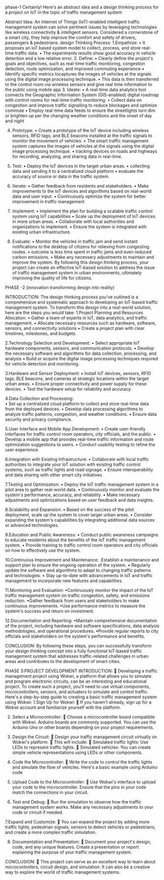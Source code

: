 phase-1
Certainly! Here's an abstract idea and a design thinking process for a project on IoT in the topic of traffic management system

Abstract Idea:
An Internet of Things (IoT)-enabled intelligent traffic management system can solve pertinent issues by leveraging technologies like wireless connectivity & intelligent sensors. Considered a cornerstone of a smart city, they help improve the comfort and safety of drivers, passengers & pedestrians.
design Thinking Process:
1.Empathize: 
•	It proposes an IoT based system model to collect, process, and store real-time traffic data.
•	The experiments results show good accuracy in vehicle detection and a low relative error.
2. Define:
•	Clearly define the project's goals and objectives, such as real-time traffic monitoring, congestion detection, route optimization, and improved commuting experience
•	Identify specific metrics tocaptures the images of vehicles at the signals using the digital image processing technique.
•	This data is then transferred to the control room via wireless sensors and give real time information to the public using mobile app
3. Ideate:
•	A real-time data analytics tool connects the Geographic Information System (GIS-enabled) digital roadmap with control rooms for real-time traffic monitoring.
•	Collect data on congestion and improve traffic signalling to reduce blockages and optimize commute
•	Employ real-time data feeds to ensure the streetlights turn dim or brighten up per the changing weather conditions and the onset of day and night

4. Prototype:
•	Create a prototype of the IoT device  including wireless sensors, RFID tags, and BLE beacons installed at the traffic signals to monitor the movement of vehicles.
•	The smart traffic management system captures the images of vehicles at the signals using the digital image processing technique.
•	tracking devices on roads and highways for recording, analyzing, and sharing data in real-time.

5. Test:
•	Deploy the IoT devices in the target urban areas.
•	collecting data and sending it to a centralized cloud platform
•	evaluate the accuracy of source or data in the traffic system.

6. Iterate:
•	Gather feedback from residents and stakeholders.
•	Make improvements to the IoT devices and algorithms based on real-world data and user input.
•	Continuously optimize the system for better improvement in traffic management 

7. Implement:
•	Implement the plan for building a scalable traffic control system using IoT capabilities
•	Scale up the deployment of IoT devices in more urban areas.
•	Collaborate with local authorities and organizations to implement.
•	Ensure the system is integrated with existing urban infrastructure.

8. Evaluate:
•	Monitor the vehicles in traffic jam and send instant notifications to the desktop of citizens for relieving from congesting  routes.
•	outcome is less time spent in traffic jams and even reduced carbon emissions.
•	Make any necessary adjustments to maintain and improve the system.
By following this design thinking process, your project can create an effective IoT-based solution to address the issue of traffic management system in urban environments, ultimately improving the quality of life for citizens.


    
PHASE -2 (innovation transforming design into reality)

INTRODUCTION:
The design thinking process you've outlined is a comprehensive and systematic approach to developing an IoT-based traffic management system. To transform this design into a real-world solution, here are the steps you would take: 
1.Project Planning and Resources Allocation:
            • Gather a team of experts in IoT, data analytics, and traffic management.
            • Allocate necessary resources such as hardware, software, sensors, and connectivity solutions
            • Create a project plan with clear timelines, milestones, and budgets.
            
2.Technology Selection and Development:
             • Select appropriate IoT hardware components, sensors, and communication protocols.
             • Develop the necessary software and algorithms for data collection, processing, and  analysis
             • Build or acquire the digital image processing techniques required for vehicle detection and monitoring.
             
3.Hardware and Sensor Deployment:
              • Install IoT devices, sensors, RFID tags, BLE beacons, and cameras at strategic locations within the target urban areas.
              • Ensure proper connectivity and power supply for these devices.
              • Test the hardware setup for reliability and accuracy.
              
4.Data Collection and Processing:  
              • Set up a centralized cloud platform to collect and store real-time data from the deployed devices.
              • Develop data processing algorithms to analyze traffic patterns, congestion, and weather conditions.
              • Ensure data security and privacy compliance.
              
5.User Interface and Mobile App Development:
              • Create user-friendly interfaces for traffic control room operators, city officials, and the public.
             • Develop a mobile app that provides real-time traffic information and route optimization suggestions to users.
           • Conduct usability testing to refine the user experience.
           
6.Integration with Existing Infrastructure:
           • Collaborate with local traffic authorities to integrate your IoT solution with existing traffic control systems, such as traffic lights and road signage.
           • Ensure interoperability and data sharing with other smart city initiatives.
           
7.Testing and Optimization: 
             • Deploy the IoT traffic management system in a pilot area to gather real-world data.
            • Continuously monitor and evaluate the system's performance, accuracy, and reliability.
            • Make necessary adjustments and optimizations based on user feedback and data insights.
            
8.Scalability and Expansion:
            • Based on the success of the pilot deployment, scale up the system to cover larger urban areas.
             • Consider expanding the system's capabilities by integrating additional data sources or advanced technologies.
             
9.Education and Public Awareness:
                • Conduct public awareness campaigns to educate residents about the benefits of the IoT traffic management system.
                 • Provide training to traffic control room operators and city officials on how to effectively use the system.
                 
10.Continuous Improvement and Maintenance:
                  .Establish a maintenance and support plan to ensure the ongoing operation of the system.
                   • Regularly update the software and algorithms to adapt to changing traffic patterns and technologies.
                   • Stay up-to-date with advancements in IoT and traffic management to incorporate new features and capabilities.
                   
11.Monitoring and Evaluation:
                   •Continuously monitor the impact of the IoT traffic management system on traffic congestion, safety, and emissions reduction.
                  •Gather feedback from users and stakeholders to make continuous improvements.
                  •Use performance metrics to measure the system's success and return on investment.
                  

12.Documentation and Reporting:
                     •Maintain comprehensive documentation of the project, including hardware and software specifications, data analysis methodologies, and operational procedures.
                     •Provide regular reports to city officials and stakeholders on the system's performance and benefits.
                     
CONCLUSION:
By following these steps, you can successfully transform your design thinking concept into a fully functional IoT-based traffic management system that addresses traffic-related challenges in urban areas and contributes to the development of smart cities.


PHASE 3:PROJECT DEVELOPMENT
INTRODUCTION:
	Developing a traffic management project using Wokwi, a platform that allows you to simulate and program electronic circuits, can be an interesting and educational project. To create such a project, you'll need to use virtual components, microcontrollers, sensors, and actuators to simulate and control traffic. Here's a step-by-step guide to creating a basic traffic management system using Wokwi:
1.Sign Up for Wokwi:
	If you haven't already, sign up for a Wokwi account and familiarize yourself with the platform.

2. Select a Microcontroller:
	Choose a microcontroller board compatible with Wokwi. Arduino boards are commonly supported. You can use the Arduino Uno or other boards depending on your project requirements.

3. Design the Circuit:
	Design your traffic management circuit virtually on Wokwi's platform.
	 This will include:
	Simulated traffic lights: Use LEDs to represent traffic lights.
	Simulated vehicles: You can create simple vehicle representations using LEDs or other components.


4. Code the Microcontroller:
	Write the code to control the traffic lights and simulate the flow of vehicles. Here's a basic example using Arduino code

5. Upload Code to the Microcontroller:
	Use Wokwi's interface to upload your code to the microcontroller. Ensure that the pins in your code match the connections in your circuit.

6. Test and Debug:
	Run the simulation to observe how the traffic management system works. Make any necessary adjustments to your code or circuit if needed.

7.Expand and Customize:
	You can expand the project by adding more traffic lights, pedestrian signals, sensors to detect vehicles or pedestrians, and create a more complex traffic simulation.

8. Documentation and Presentation:
	Document your project's design, code, and any unique features. Create a presentation or report explaining the purpose of your traffic management system.


CONCLUSION:
	This project can serve as an excellent way to learn about microcontrollers, circuit design, and simulation. It can also be a creative way to explore the world of traffic management systems.

